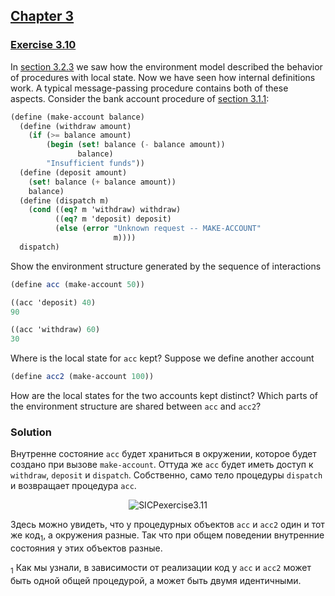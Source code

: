 ## [Chapter 3](../index.md#3-Modularity-Objects-and-State)

### [Exercise 3.10](https://mitpress.mit.edu/sites/default/files/sicp/full-text/book/book-Z-H-20.html#%_thm_3.10)

In [section 3.2.3][1] we saw how the environment model described the behavior of procedures with local state. Now we have seen how internal definitions work. A typical message-passing procedure contains both of these aspects. Consider the bank account procedure of [section 3.1.1][2]:

```scheme
(define (make-account balance)
  (define (withdraw amount)
    (if (>= balance amount)
        (begin (set! balance (- balance amount))
               balance)
        "Insufficient funds"))
  (define (deposit amount)
    (set! balance (+ balance amount))
    balance)
  (define (dispatch m)
    (cond ((eq? m 'withdraw) withdraw)
          ((eq? m 'deposit) deposit)
          (else (error "Unknown request -- MAKE-ACCOUNT"
                       m))))
  dispatch)
```

Show the environment structure generated by the sequence of interactions

```scheme
(define acc (make-account 50))

((acc 'deposit) 40)
90

((acc 'withdraw) 60)
30
```

Where is the local state for `acc` kept? Suppose we define another account

```scheme
(define acc2 (make-account 100))
```

How are the local states for the two accounts kept distinct? Which parts of the environment structure are shared between `acc` and `acc2`? 

### Solution

Внутренне состояние `acc` будет храниться в окружении, которое будет создано при вызове `make-account`. Оттуда же `acc` будет иметь доступ к `withdraw`, `deposit` и `dispatch`. Собственно, само тело процедуры `dispatch` и возвращает процедура `acc`.

<p align="center">
  <img src="https://i.ibb.co/tLVqBbL/SICPexercise3-11.png" alt="SICPexercise3.11" title="SICPexercise3.11">
</p>

Здесь можно увидеть, что у процедурных объектов `acc` и `acc2` один и тот же код<sub>1</sub>, а окружения разные. Так что при общем поведении внутренние состояния у этих объектов разные. 

<sub>1</sub> Как мы узнали, в зависимости от реализации код у `acc` и `acc2` может быть одной общей процедурой, а может быть двумя идентичными.

[1]: https://mitpress.mit.edu/sites/default/files/sicp/full-text/book/book-Z-H-21.html#%_sec_3.2.3
[2]: https://mitpress.mit.edu/sites/default/files/sicp/full-text/book/book-Z-H-20.html#%_sec_3.1.1

